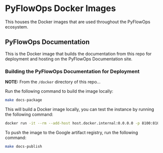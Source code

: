 # PyFlowOps Docker Images

This houses the Docker images that are used throughout the PyFlowOps ecosystem.

## PyFlowOps Documentation

This is the Docker image that builds the documentation from this repo for deployment
and hosting on the PyFlowOps Documentation site.

### Building the PyFlowOps Documentation for Deployment

**NOTE:** From the `/docker` directory of this repo...

Run the following command to build the image locally:

```bash
make docs-package
```

This will build a Docker image locally, you can test the instance by
running the following command:

```bash
docker run -it --rm --add-host host.docker.internal:0.0.0.0 -p 8100:8100 docs:latest
```

To push the image to the Google artifact registry, run the following command:

```bash
make docs-publish
```
